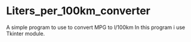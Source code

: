 # Liters_per_100km_converter
A simple program to use to convert MPG to l/100km
In this program i use Tkinter module.
